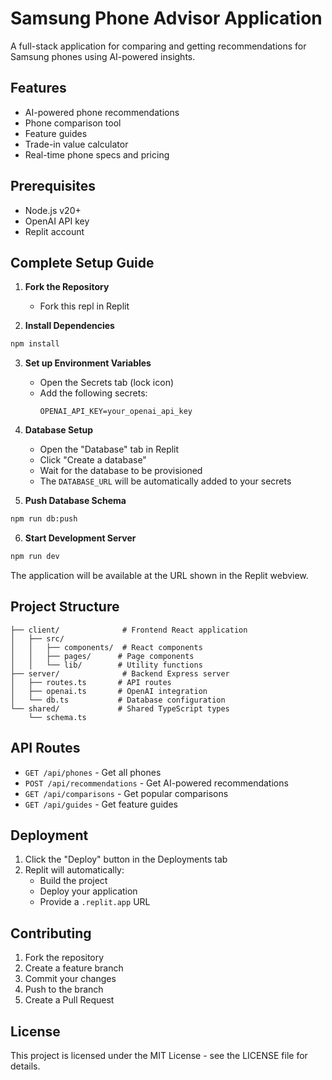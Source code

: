 
# Samsung Phone Advisor Application

A full-stack application for comparing and getting recommendations for Samsung phones using AI-powered insights.

## Features

- AI-powered phone recommendations
- Phone comparison tool
- Feature guides
- Trade-in value calculator
- Real-time phone specs and pricing

## Prerequisites

- Node.js v20+
- OpenAI API key
- Replit account

## Complete Setup Guide

1. **Fork the Repository**
   - Fork this repl in Replit

2. **Install Dependencies**
```bash
npm install
```

3. **Set up Environment Variables**
   - Open the Secrets tab (lock icon)
   - Add the following secrets:
     ```
     OPENAI_API_KEY=your_openai_api_key
     ```

4. **Database Setup**
   - Open the "Database" tab in Replit
   - Click "Create a database"
   - Wait for the database to be provisioned
   - The `DATABASE_URL` will be automatically added to your secrets

5. **Push Database Schema**
```bash
npm run db:push
```

6. **Start Development Server**
```bash
npm run dev
```

The application will be available at the URL shown in the Replit webview.

## Project Structure

```
├── client/              # Frontend React application
│   ├── src/
│   │   ├── components/  # React components
│   │   ├── pages/      # Page components
│   │   └── lib/        # Utility functions
├── server/              # Backend Express server
│   ├── routes.ts       # API routes
│   ├── openai.ts       # OpenAI integration
│   └── db.ts           # Database configuration
└── shared/             # Shared TypeScript types
    └── schema.ts
```

## API Routes

- `GET /api/phones` - Get all phones
- `POST /api/recommendations` - Get AI-powered recommendations
- `GET /api/comparisons` - Get popular comparisons
- `GET /api/guides` - Get feature guides

## Deployment

1. Click the "Deploy" button in the Deployments tab
2. Replit will automatically:
   - Build the project
   - Deploy your application
   - Provide a `.replit.app` URL

## Contributing

1. Fork the repository
2. Create a feature branch
3. Commit your changes
4. Push to the branch
5. Create a Pull Request

## License

This project is licensed under the MIT License - see the LICENSE file for details.
